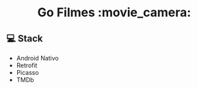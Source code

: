 <h1 align="center"> Go Filmes :movie_camera: </h1>
 

:computer: Stack
------------

- Android Nativo
- Retrofit 
- Picasso
- TMDb
